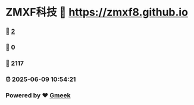 # ZMXF科技 :link: https://zmxf8.github.io 
### :page_facing_up: [2](https://zmxf8.github.io/tag.html) 
### :speech_balloon: 0 
### :hibiscus: 2117 
### :alarm_clock: 2025-06-09 10:54:21 
### Powered by :heart: [Gmeek](https://github.com/Meekdai/Gmeek)
